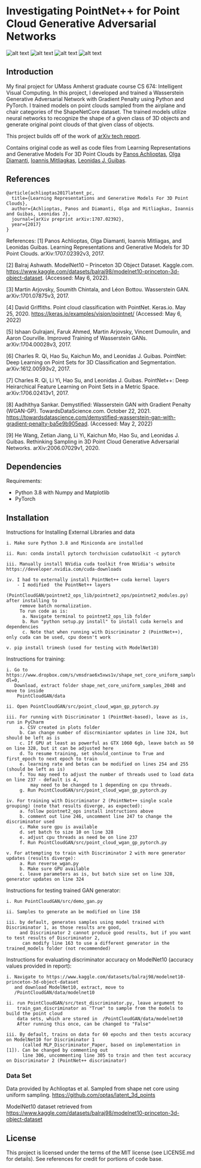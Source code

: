 # Investigating PointNet++ for Point Cloud Generative Adversarial Networks

![alt text](planes_result.png)
![alt text](planes_result2.png)
![alt text](chairs_result.png)
![alt text](chairs_result2.png)

## Introduction
My final project for UMass Amherst graduate course CS 674: Intelligent Visual Computing. In this project, I developed and trained a Wasserstein Generative Adversarial Network with Gradient Penalty using Python and PyTorch. I trained models on point clouds sampled from the airplane and chair categories of the ShapeNetCore dataset. The trained models utilize neural networks to recognize the shape of a given class of 3D objects and generate original point clouds of that given class of objects. 

This project builds off of the work of [arXiv tech report](https://arxiv.org/abs/1707.02392).

Contains original code as well as code files from Learning Representations and Generative Models For 3D Point Clouds by <a href="http://web.stanford.edu/~optas/" target="_blank">Panos Achlioptas</a>, <a href="http://web.stanford.edu/~diamanti/" target="_blank">Olga Diamanti</a>, <a href="http://mitliagkas.github.io" target="_blank">Ioannis Mitliagkas</a>, <a href="http://geometry.stanford.edu/member/guibas/" target="_blank">Leonidas J. Guibas</a>.

## References

	@article{achlioptas2017latent_pc,
	  title={Learning Representations and Generative Models For 3D Point Clouds},
	  author={Achlioptas, Panos and Diamanti, Olga and Mitliagkas, Ioannis and Guibas, Leonidas J},
	  journal={arXiv preprint arXiv:1707.02392},
	  year={2017}
	}

References:
[1] Panos Achlioptas, Olga Diamanti, Ioannis Mitliagas, and Leonidas Guibas. Learning Representations and Generative Models for 3D Point Clouds. arXiv:1707.02392v3, 2017. 

[2] Balraj Ashwath. ModelNet10 – Princeton 3D Object Dataset. Kaggle.com. https://www.kaggle.com/datasets/balraj98/modelnet10-princeton-3d-object-dataset. (Accessed: May 6, 2022).

[3] Martin Arjovsky, Soumith Chintala, and Léon Bottou. Wasserstein GAN. arXiv:1701.07875v3, 2017.

[4] David Griffiths. Point cloud classification with PointNet. Keras.io. May 25, 2020. https://keras.io/examples/vision/pointnet/ (Accessed: May 6, 2022)

[5] Ishaan Gulrajani, Faruk Ahmed, Martin Arjovsky, Vincent Dumoulin, and Aaron Courville. Improved Training of Wasserstein GANs. arXiv:1704.00028v3, 2017.

[6] Charles R. Qi, Hao Su, Kaichun Mo, and Leonidas J. Guibas. PointNet: Deep Learning on Point Sets for 3D Classification and Segmentation. arXiv:1612.00593v2, 2017.

[7] Charles R. Qi, Li Yi, Hao Su, and Leonidas J. Guibas. PointNet++: Deep Heirarchical Feature Learning on Point Sets in a Metric Space. arXiv:1706.02413v1, 2017.

[8] Aadhithya Sankar. Demystified: Wasserstein GAN with Gradient Penalty (WGAN-GP). TowardsDataScience.com. October 22, 2021. https://towardsdatascience.com/demystified-wasserstein-gan-with-gradient-penalty-ba5e9b905ead. (Accessed: May 2, 2022)

[9] He Wang, Zetian Jiang, Li Yi, Kaichun Mo, Hao Su, and Leonidas J. Guibas. Rethinking Sampling in 3D Point Cloud Generative Adversarial Networks. arXiv:2006.07029v1, 2020.

         	


## Dependencies
Requirements:
- Python 3.8 with Numpy and Matplotlib
- PyTorch



## Installation
Instructions for Installing External Libraries and data
    
    i. Make sure Python 3.8 and Miniconda are installed
    
    ii. Run: conda install pytorch torchvision cudatoolkit -c pytorch
    
    iii. Manually install NVidia cuda toolkit from NVidia's website https://developer.nvidia.com/cuda-downloads
    
    iv. I had to externally install PointNet++ cuda kernel layers
        - I modified  the PointNet++ layers
        (PointCloudGAN/pointnet2_ops_lib/pointnet2_ops/pointnet2_modules.py) after installing to 
         remove batch normalization.
         To run code as is:
          a. Navigate terminal to pointnet2_ops_lib folder
          b. Run "python setup.py install" to install cuda kernels and dependencies
          c. Note that when running with Discriminator 2 (PointNet++), only cuda can be used, cpu doesn't work

    v. pip install trimesh (used for testing with ModelNet10)

Instructions for training:

    i. Go to https://www.dropbox.com/s/vmsdrae6x5xws1v/shape_net_core_uniform_samples_2048.zip?dl=0,
       Download, extract folder shape_net_core_uniform_samples_2048 and move to inside
        PointCloudGAN/data

    ii. Open PointCloudGAN/src/point_cloud_wgan_gp_pytorch.py

    iii. For running with Discriminator 1 (PointNet-based), leave as is, run in PyCharm
         a. CSV created in plots folder
         b. Can change number of discrminiantor updates in line 324, but should be left as is
         c. If GPU at least as powerful as GTX 1060 6gb, leave batch as 50 on line 328, but it can be adjusted here
         d. To resume training, set should_continue to True and first_epoch to next epoch to train
         e. learning rate and betas can be modified on lines 254 and 255 (should be left as is)
         f. You may need to adjust the number of threads used to load data on line 237 - default is 4,
             may need to be changed to 1 depending on cpu threads.
         g. Run PointCloudGAN/src/point_cloud_wgan_gp_pytorch.py

    iv. For training with Discriminator 2 (PointNet++ single scale grouping) (note that results diverge, as expected):
         a. follow pointnet2_ops install instructions above
         b. comment out line 246, uncomment line 247 to change the discriminator used
         c. Make sure gpu is available
         d. set batch to size 10 on line 328
         e. adjust cpu threads as need be on line 237
         f. Run PointCloudGAN/src/point_cloud_wgan_gp_pytorch.py

    v. For attempting to train with Discriminator 2 with more generator updates (results diverge):
         a. Run reverse_wgan.py
         b. Make sure GPU available
         c. leave parameters as is, but batch size set on line 328, generator updates on line 324

Instructions for testing trained GAN generator:
    
    i. Run PointCloudGAN/src/demo_gan.py

    ii. Samples to generate an be modified on line 158

    iii. by default, generates samples using model trained with Discriminator 1, as those results are good,
         and Discriminator 2 cannot produce good results, but if you want to test results of Discriminator 2,
          can modify line 163 to use a different generator in the trained_models folder (not recommended)

Instructions for evaluating discriminator accuracy on ModelNet10 (accuracy values provided in report):
    
    i. Navigate to https://www.kaggle.com/datasets/balraj98/modelnet10-princeton-3d-object-dataset
       and download ModelNet10, extract, move to 
       /PointCloudGAN/data/modelnet10
 
    ii. run PointCloudGAN/src/test_discriminator.py, leave argument to
        train_gan_discriminator as "True" to sample from the models to build the point cloud
        data sets, which are stored in  /PointCloudGAN/data/modelnet10
        After running this once, can be changed to "False"
 
    iii. By default, trains on data for 60 epochs and then tests accuracy on ModelNet10 for Discriminator 1 
          (called MLP_Discriminator_Paper, based on implementation in [1]). Can be changed by commenting out 
          line 306, uncommenting line 305 to train and then test accuracy on Discriminator 2 (PointNet++ discriminator)

### Data Set
Data provided by Achlioptas et al.
Sampled from shape net core using uniform sampling.
https://github.com/optas/latent_3d_points

ModelNet10 dataset retrieved from 
https://www.kaggle.com/datasets/balraj98/modelnet10-princeton-3d-object-dataset


## License
This project is licensed under the terms of the MIT license (see LICENSE.md for details).
See references for credit for portions of code base.
